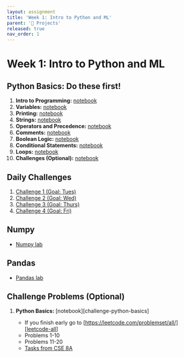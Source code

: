 ```yaml
---
layout: assignment
title: 'Week 1: Intro to Python and ML'
parent: '📝 Projects'
released: true
nav_order: 1
---
```


# Week 1: Intro to Python and ML

[intro-to-programming]: https://drive.google.com/open?id=1RPi_1DVMbGeZIdVHN-H__m8rUdLMWQ7b&usp=drive_fs
[variables]: https://drive.google.com/file/d/1JMVaT-P6pP85eSpvnOM9MmCqiJuesCAK/view?usp=drive_link
[printing]: https://drive.google.com/file/d/1jcZWyZK2JpJgB9-qnxvGaE5Qm86ajMrL/view?usp=sharing
[strings]: https://drive.google.com/open?id=1XyN2PW-Ev8EF9Kiluk0zrHNJyqWopN7v&usp=drive_fs
[operators-precedence]: https://drive.google.com/open?id=1DBPvQ_-igbo3kO7WkzlwBn-199fPUbvG&usp=drive_fs
[comments]: https://drive.google.com/open?id=1Lqe5xpCK8y_HHJx1jDjO0CkmxERUedFM&usp=drive_fs
[boolean-logic]: https://drive.google.com/open?id=1NVileebv77X6niCcFS1oimu1dUdSB5Sq&usp=drive_fs
[conditional-statements]: https://drive.google.com/open?id=1fXKVJk7KRW9nOdUJKymJgfIbnoAAfUyU&usp=drive_fs
[loops]: https://drive.google.com/open?id=17hpD0kpa6HremMSbeC9va65-dUDyivik&usp=drive_fs
[challenges]: https://drive.google.com/open?id=1EBHykEcIzk_PIUvXLYt5duaNH59JW-Qb&usp=drive_fs

<!--  -->

[challenge1]: https://drive.google.com/open?id=1anhOfqJPnlpYpRpgJelD9wkbh3lSxgT9&usp=drive_fs
[challenge2]: https://drive.google.com/open?id=18ulZ5qNRvDDpHu2PV6gOjcQV99Gq7_em&usp=drive_fs
[challenge3]: https://drive.google.com/open?id=19yliReiQI2WeyguJWY930-CgTBOXG4o4&usp=drive_fs
[challenge4]: https://drive.google.com/open?id=1ceFWuLqnYswBYBOZ1rabh9VVyQ9RopWS&usp=drive_fs

<!--  -->

[numpy-lab]: https://drive.google.com/open?id=1nfkX5UvlThJuyMVy9ecKlDomoGjolSQR&usp=drive_fs
[pandas-lab]: https://drive.google.com/open?id=1yntd-knvsmMVfvTJlyOVgzXuKPPigFWQ&usp=drive_fs
[pandas-lab-solution]: https://drive.google.com/open?id=1u0UNt9UH5aMoN8FC_RqipsCPStxCisAi&usp=drive_fs

<!--  -->

[decision-trees-cookie]: https://colab.research.google.com/drive/1lGJqhp0aYj_pEOWOjDLIZrnhwjApR1YY?usp=sharing 'Decision Trees Cookie Preference Notebook'
[leetcode-all]: https://leetcode.com/problemset/all/ 'LeetCode All Problems'
[cse8a-tasks]: https://colab.research.google.com/drive/1eGfSuMMduI-7JcL0bX8aZNbCihwLylVp?usp=sharing 'CSE 8A Tasks'
[decision-trees-wine]: https://colab.research.google.com/drive/1MOXr5F1Ciw_k2S0uDmVtf3IG9MqcQQJq?usp=drive_link 'Decision Trees Wine Variety Prediction'

## Python Basics: Do these first!

1. **Intro to Programming:** [notebook][intro-to-programming]
2. **Variables:** [notebook][variables]
3. **Printing:** [notebook][printing]
4. **Strings:** [notebook][strings]
5. **Operators and Precedence:** [notebook][operators-precedence]
6. **Comments:** [notebook][comments]
7. **Boolean Logic:** [notebook][boolean-logic]
8. **Conditional Statements:** [notebook][conditional-statements]
9. **Loops:** [notebook][loops]
10. **Challenges (Optional):** [notebook][challenges]

## Daily Challenges

1. [Challenge 1 (Goal: Tues)][challenge1]
1. [Challenge 2 (Goal: Wed)][challenge2]
1. [Challenge 3 (Goal: Thurs)][challenge3]
1. [Challenge 4 (Goal: Fri)][challenge4]

## Numpy

- [Numpy lab][numpy-lab]

## Pandas

- [Pandas lab][pandas-lab]

<!-- - Pandas lab - [Solution][pandas-lab-solution] -->

## Challenge Problems (Optional)

1. **Python Basics:** [notebook][challenge-python-basics]

   - If you finish early go to [https://leetcode.com/problemset/all/][leetcode-all]
   - Problems 1-10
   - Problems 11-20
   - [Tasks from CSE 8A][cse8a-tasks]

<!-- 2. **Decision Trees to Predict Wine Variety:** [notebook][decision-trees-wine] (starter code)

## Decision Trees (Optional)

- **Decision Trees to Predict Cookie Preference:** [notebook][decision-trees-cookie] (how to train a decision tree with sklearn) -->

